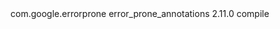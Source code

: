  <dependency>
            <groupId>com.google.errorprone</groupId>
            <artifactId>error_prone_annotations</artifactId>
            <version>2.11.0</version>
            <scope>compile</scope>
 </dependency>